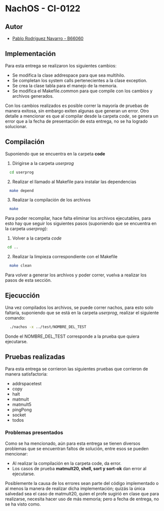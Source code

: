 # NachOS - CI-0122

## Autor
- [Pablo Rodríguez Navarro - B66060](https://www.github.com/Pochix14)


## Implementación
Para esta entrega se realizaron los siguientes cambios:
- Se modifica la clase addrespace para que sea multihilo.
- Se completan los system calls pertenecientes a la clase exception.
- Se crea la clase tabla para el manejo de la memoria.
- Se modifica el Makefile.common para que compile con los cambios y archivos generados.

Con los cambios realizados es posible correr la mayoría de pruebas de manera exitosa, sin embargo exiten algunas que generan un error.
Otro detalle a mencionar es que al compilar desde la carpeta *code*, se genera un error que a la fecha de presentación de esta entrega, no se ha logrado solucionar.


## Compilación
Suponiendo que se encuentra en la carpeta **code**

1. Dirigirse a la carpeta *userprog*

```bash
  cd userprog
```

2. Realizar el llamado al Makefile para instalar las dependencias
```bash
  make depend
```

3. Realizar la compilación de los archivos
```bash
  make
```

Para poder recompilar, hace falta eliminar los archivos ejecutables, para esto hay que seguir los siguientes pasos (suponiendo que se encuentra en la carpeta *userprog*):
1. Volver a la carpeta *code*
 ```bash
  cd ..  
```

2. Realizar la limpieza correspondiente con el Makefile
```bash
  make clean
```

Para volver a generar los archivos y poder correr, vuelva a realizar los pasos de esta sección.

## Ejecucción
Una vez compilados los archivos, se puede correr nachos, para esto solo faltaría, suponiendo que se está en la carpeta *userprog*, realizar el siguiente comando:
```bash
  ./nachos -x ../test/NOMBRE_DEL_TEST
```

Donde el NOMBRE_DEL_TEST corresponde a la prueba que quiera ejecutarse.


## Pruebas realizadas
Para esta entrega se corrieron las siguientes pruebas que corrieron de manera satisfactoria:
- addrspacetest
- copy
- halt
- matmult
- matmult5
- pingPong
- socket
- todos

### Problemas presentados
Como se ha mencionado, aún para esta entrega se tienen diversos problemas que se encuentran faltos de solución, entre esos se pueden mencionar:
- Al realizar la compilación en la carpeta code, da error.
- Los casos de prueba **matmult20, shell, sort y sort-ok** dan error al ejecutarse.

Posiblemente la causa de los errores sean parte del código implementado o al menos la manera de realizar dicha implementación; quizás la única salvedad sea el caso de matmult20, quien el profe sugirió en clase
que para realizarse, necesita hacer uso de más memoria; pero a fecha de entrega, no se ha visto como.
